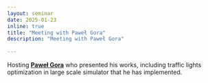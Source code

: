 ```yaml
---
layout: seminar
date: 2025-01-23
inline: true
title: "Meeting with Paweł Gora"
description: "Meeting with Paweł Gora"
      
---
```


Hosting [**Paweł Gora**](https://www.mimuw.edu.pl/~pawelg/indexpl.html) who presented his works, including traffic lights optimization in large scale simulator that he has implemented.
